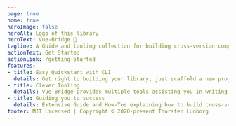```yaml
---
page: true
home: true
heroImage: false
heroAlt: Logo of this library
heroText: Vue-Bridge 🌉
tagline: A Guide and tooling collection for building cross-version compatible Vue libraries
actionText: Get Started
actionLink: /getting-started
features:
- title: Easy Quickstart with CLI
  details: Get right to building your library, just scaffold a new project with our CLI.
- title: Clever Tooling
  details: Vue-Bridge provides multiple tools assisting you in writing, testing and building your cross-version compatible Vue Library.
- title: Guiding you to success
  details: Extensive Guide and How-Tos explaining how to build cross-version compatible libraries.
footer: MIT Licensed | Copyright © 2020-present Thorsten Lünborg
---
```

